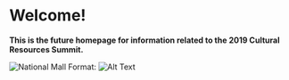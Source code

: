 # Welcome!

**This is the future homepage for information related to the 2019 Cultural Resources Summit.**



![National Mall](https://upload.wikimedia.org/wikipedia/commons/thumb/8/8d/WashingtonDCMallAerialNavyPhoto_crop.jpg/1024px-WashingtonDCMallAerialNavyPhoto_crop.jpg)
Format: ![Alt Text]("https://upload.wikimedia.org/wikipedia/commons/thumb/8/8d/WashingtonDCMallAerialNavyPhoto_crop.jpg/1024px-WashingtonDCMallAerialNavyPhoto_crop.jpg")
